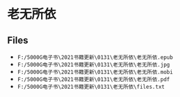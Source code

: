 # 老无所依

## Files

- `F:/5000G电子书\2021书籍更新\0131\老无所依\老无所依.epub`
- `F:/5000G电子书\2021书籍更新\0131\老无所依\老无所依.jpg`
- `F:/5000G电子书\2021书籍更新\0131\老无所依\老无所依.mobi`
- `F:/5000G电子书\2021书籍更新\0131\老无所依\老无所依.pdf`
- `F:/5000G电子书\2021书籍更新\0131\老无所依\files.txt`
